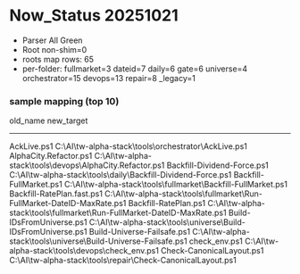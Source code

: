 # Now_Status 20251021
- Parser All Green
- Root non-shim=0
- roots map rows: 
65
- per-folder: fullmarket=3  dateid=7  daily=6  gate=6  universe=4  orchestrator=15  devops=13  repair=8  _legacy=1

### sample mapping (top 10)

old_name                    new_target
--------                    ----------
AckLive.ps1                 C:\AI\tw-alpha-stack\tools\orchestrator\AckLive.ps1
AlphaCity.Refactor.ps1      C:\AI\tw-alpha-stack\tools\devops\AlphaCity.Refactor.ps1
Backfill-Dividend-Force.ps1 C:\AI\tw-alpha-stack\tools\daily\Backfill-Dividend-Force.ps1
Backfill-FullMarket.ps1     C:\AI\tw-alpha-stack\tools\fullmarket\Backfill-FullMarket.ps1
Backfill-RatePlan.fast.ps1  C:\AI\tw-alpha-stack\tools\fullmarket\Run-FullMarket-DateID-MaxRate.ps1
Backfill-RatePlan.ps1       C:\AI\tw-alpha-stack\tools\fullmarket\Run-FullMarket-DateID-MaxRate.ps1
Build-IDsFromUniverse.ps1   C:\AI\tw-alpha-stack\tools\universe\Build-IDsFromUniverse.ps1
Build-Universe-Failsafe.ps1 C:\AI\tw-alpha-stack\tools\universe\Build-Universe-Failsafe.ps1
check_env.ps1               C:\AI\tw-alpha-stack\tools\devops\check_env.ps1
Check-CanonicalLayout.ps1   C:\AI\tw-alpha-stack\tools\repair\Check-CanonicalLayout.ps1


